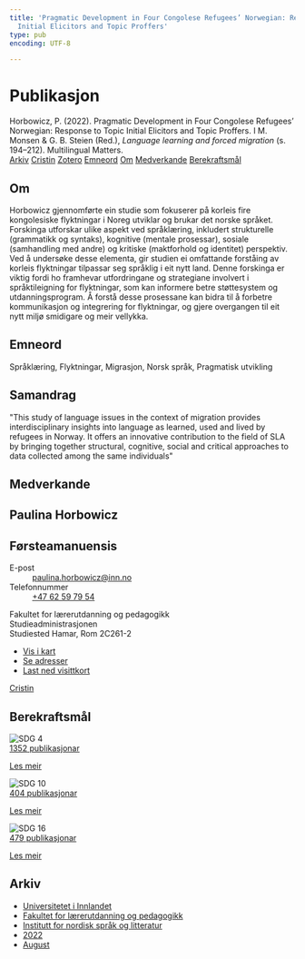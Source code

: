 ```yaml
---
title: 'Pragmatic Development in Four Congolese Refugees’ Norwegian: Response to Topic
  Initial Elicitors and Topic Proffers'
type: pub
encoding: UTF-8

---
```

<h1>Publikasjon</h1>
<article id="csl-bib-container-4C8ZLQS3" class="csl-bib-container">
  <div class="csl-bib-body"> <div class="csl-entry">Horbowicz, P. (2022). Pragmatic Development in Four Congolese Refugees’ Norwegian: Response to Topic Initial Elicitors and Topic Proffers. I M. Monsen &#38; G. B. Steien (Red.), <i>Language learning and forced migration</i> (s. 194–212). Multilingual Matters.</div> </div>
  <div class="csl-bib-buttons">
    <a href="#taxonomy-article-4C8ZLQS3" alt="archive" class="csl-bib-button">Arkiv</a>
    <a href="https://app.cristin.no/results/show.jsf?id=2042723" alt="Cristin" class="csl-bib-button">Cristin</a>
    <a href="http://zotero.org/groups/5881554/items/4C8ZLQS3" alt="Zotero" class="csl-bib-button">Zotero</a>
    <a href="#keywords-article-4C8ZLQS3" alt="keywords" class="csl-bib-button">Emneord</a>
    <a href="#about-article-4C8ZLQS3" alt="about_pub" class="csl-bib-button">Om</a>
    <a href="#contributors-article-4C8ZLQS3" alt="contributors" class="csl-bib-button">Medverkande</a>
    <a href="#sdg-article-4C8ZLQS3" alt="sdg" class="csl-bib-button">Berekraftsmål</a>
  </div>
  <div id="csl-bib-meta-container-4C8ZLQS3"></div>
</article>
<div id="csl-bib-meta-4C8ZLQS3" class="csl-bib-meta">
  <article id="about-article-4C8ZLQS3" class="about_pub-article">
    <h1>Om</h1>
    Horbowicz gjennomførte ein studie som fokuserer på korleis fire kongolesiske flyktningar i Noreg utviklar og brukar det norske språket. Forskinga utforskar ulike aspekt ved språklæring, inkludert strukturelle (grammatikk og syntaks), kognitive (mentale prosessar), sosiale (samhandling med andre) og kritiske (maktforhold og identitet) perspektiv. Ved å undersøke desse elementa, gir studien ei omfattande forståing av korleis flyktningar tilpassar seg språklig i eit nytt land. Denne forskinga er viktig fordi ho framhevar utfordringane og strategiane involvert i språktileigning for flyktningar, som kan informere betre støttesystem og utdanningsprogram. Å forstå desse prosessane kan bidra til å forbetre kommunikasjon og integrering for flyktningar, og gjere overgangen til eit nytt miljø smidigare og meir vellykka.
  </article>
  <article id="keywords-article-4C8ZLQS3" class="keywords-article">
    <h1>Emneord</h1>
    Språklæring, Flyktningar, Migrasjon, Norsk språk, Pragmatisk utvikling
  </article>
  <article id="abstract-article-4C8ZLQS3" class="abstract-article">
    <h1>Samandrag</h1>
    "This study of language issues in the context of migration provides interdisciplinary insights into language as learned, used and lived by refugees in Norway. It offers an innovative contribution to the field of SLA by bringing together structural, cognitive, social and critical approaches to data collected among the same individuals"
  </article>
  <article id="contributors-article-4C8ZLQS3" class="contributors-article">
    <h1>Medverkande</h1>
    <div class="personas"> <div class="vrtx-hinn-person-card"> <div class="photo"> <i class="lar la-user-circle missing-person"></i> </div> <div class="info"> <hgroup><h1>Paulina Horbowicz</h1> <h2>Førsteamanuensis</h2> </hgroup><dl> <dt>E-post</dt> <dd> <a href="mailto:paulina.horbowicz@inn.no">paulina.horbowicz@inn.no</a> </dd> <dt>Telefonnummer</dt> <dd><a href="tel:+4762597954"> +47 62 59 79 54 </a></dd> </dl> <p> Fakultet for lærerutdanning og pedagogikk<br> Studieadministrasjonen<br> Studiested Hamar, Rom 2C261-2 </p> <ul class="vrtx-hinn-links"> <li><a href="https://www.google.com/maps?q=60.79625,11.07386">Vis i kart</a></li> <li><a href="https://www.inn.no/finn-en-ansatt/paulina-horbowicz.html#vrtx-hinn-addresses">Se adresser</a></li> <li><a href="https://www.inn.no/finn-en-ansatt/paulina-horbowicz.html?vrtx=vcf">Last ned visittkort</a></li> </ul> </div> </div> <a href="https://app.cristin.no/persons/show.jsf?id=896186" alt="Cristin URL" class="personas-cristin">Cristin</a> </div>
  </article>
  <article id="sdg-article-4C8ZLQS3" class="sdg-article">
    <h1>Berekraftsmål</h1>
    <div class="sdg-container"><div id="sdg4" class="sdg">
        <img src="{{< params subfolder >}}images/sdg/sdg04_nn.png" class="image" alt="SDG 4">
        <div class="sdg-overlay">
          <a href="/nn/archive/?key=?sdg=4#archive" class="sdg-publication-count"><span>1352</span> publikasjonar</a>
          <p><a href="https://fn.no/om-fn/fns-baerekraftsmaal/god-utdanning?lang=nno-NO" class="sdg-read-more">Les meir</a></p>
        </div>
      </div> <div id="sdg10" class="sdg">
        <img src="{{< params subfolder >}}images/sdg/sdg10_nn.png" class="image" alt="SDG 10">
        <div class="sdg-overlay">
          <a href="/nn/archive/?key=?sdg=10#archive" class="sdg-publication-count"><span>404</span> publikasjonar</a>
          <p><a href="https://fn.no/om-fn/fns-baerekraftsmaal/mindre-ulikhet?lang=nno-NO" class="sdg-read-more">Les meir</a></p>
        </div>
      </div> <div id="sdg16" class="sdg">
        <img src="{{< params subfolder >}}images/sdg/sdg16_nn.png" class="image" alt="SDG 16">
        <div class="sdg-overlay">
          <a href="/nn/archive/?key=?sdg=16#archive" class="sdg-publication-count"><span>479</span> publikasjonar</a>
          <p><a href="https://fn.no/om-fn/fns-baerekraftsmaal/fred-rettferdighet-og-velfungerende-institusjoner?lang=nno-NO" class="sdg-read-more">Les meir</a></p>
        </div>
      </div></div>
  </article>
  <article id="taxonomy-article-4C8ZLQS3" class="taxonomy-article">
    <h1>Arkiv</h1>
    <ul>
      <li>
        <a href="/nn/archive/?key=3DCRN523">Universitetet i Innlandet</a>
      </li>
      <li>
        <a href="/nn/archive/?key=WYNZA47F">Fakultet for lærerutdanning og pedagogikk</a>
      </li>
      <li>
        <a href="/nn/archive/?key=T9U6ILTU">Institutt for nordisk språk og litteratur</a>
      </li>
      <li>
        <a href="/nn/archive/?key=8BZA2YRV">2022</a>
      </li>
      <li>
        <a href="/nn/archive/?key=S5Z5W57U">August</a>
      </li>
    </ul>
  </article>
</div>
